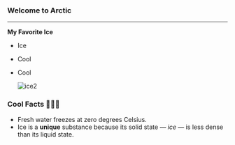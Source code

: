 ### Welcome to Arctic
---
**My Favorite Ice**
- Ice
- Cool
- Cool

	![ice2](https://user-images.githubusercontent.com/118145836/202323242-c69e6515-325a-4966-ad10-0ed16b4fb3b6.gif)
### Cool Facts 🧊🧊🧊
- Fresh water freezes at zero degrees Celsius.
- Ice is a **unique** substance because its solid state — *ice* — is less dense than its liquid state.
